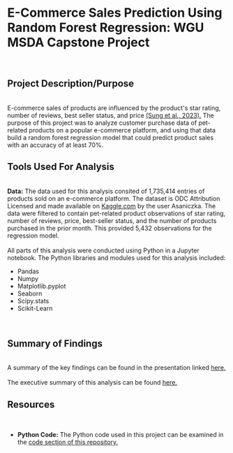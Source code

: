 <h1> E-Commerce Sales Prediction Using Random Forest Regression: WGU MSDA Capstone Project</h1>
<br>
<h2> Project Description/Purpose</h2>
<br>
E-commerce sales of products are influenced by the product's star rating, number of reviews, best seller status, and price <a href="https://doi.org/10.1057/s41599-023-02277-7">(Sung et al., 2023).</a> The purpose of this project was to analyze customer purchase data of pet-related products on a popular e-commerce platform, and using that data build a random forest regression model that could predict product sales with an accuracy of at least 70%.
<br>
<h2> Tools Used For Analysis</h2>
<br>
<b>Data:</b> The data used for this analysis consited of 1,735,414 entries of products sold on an e-commerce platform. The dataset is ODC Attribution Licensed and made available on <a href="https://www.kaggle.com/datasets/asaniczka/usa-optimal-product-price-prediction">Kaggle.com</a> by the user Asaniczka. The data were filtered to contain pet-related product observations of star rating, number of reviews, price, best-seller status, and the number of products purchased in the prior month. This provided 5,432 observations for the regression model.
<br>
<br>
All parts of this analysis were conducted using Python in a Jupyter notebook. The Python libraries and modules used for this analysis included:
<br>
<ul>
	<li>Pandas</li>
	<li>Numpy</li>
	<li>Matplotlib.pyplot</li>
	<li>Seaborn</li>
	<li>Scipy.stats</li>
	<li>Scikit-Learn</li>
</ul>
<br>
<h2> Summary of Findings</h2>
<br>
A summary of the key findings can be found in the presentation linked <a href="https://drive.google.com/file/d/1NIWhIO10DhBFG0k8gi3YCkub-MLWBnqy/view?usp=sharing">here.</a>
<br>
<br>
The executive summary of this analysis can be found <a href="https://docs.google.com/document/d/1HEQ0jcLYGnJOF2B2CfLhIUIQqsEZil2-tmJ257gnY-0/edit?usp=sharing">here.</a>
<br>
<h2> Resources</h2>
<br>
<ul>
	<li><b>Python Code:</b> The Python code used in this project can be examined in the <a href="https://github.com/cfuller19/cfuller19-e-commerce-sales-prediction/blob/main/Amazon_2Pet.ipynb">code section of this repository.</a></li>
</ul>
